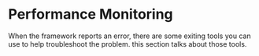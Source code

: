 # Performance Monitoring

When the framework reports an error, there are some exiting tools you can use to help troubleshoot the problem. this section talks about those tools.

